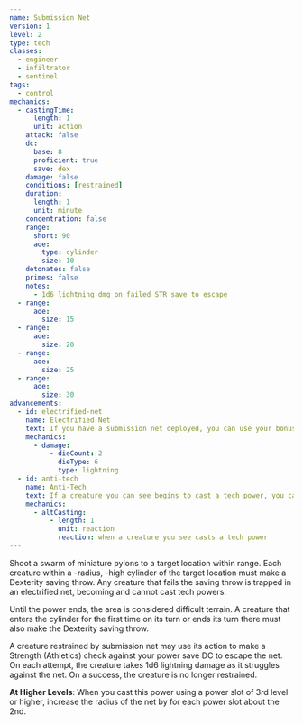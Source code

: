 ```yaml
---
name: Submission Net
version: 1
level: 2
type: tech
classes:
  - engineer
  - infiltrator
  - sentinel
tags:
  - control
mechanics:
  - castingTime:
      length: 1
      unit: action
    attack: false
    dc:
      base: 8
      proficient: true
      save: dex
    damage: false
    conditions: [restrained]
    duration:
      length: 1
      unit: minute
    concentration: false
    range:
      short: 90
      aoe:
        type: cylinder
        size: 10
    detonates: false
    primes: false
    notes:
      - 1d6 lightning dmg on failed STR save to escape
  - range:
      aoe:
        size: 15
  - range:
      aoe:
        size: 20
  - range:
      aoe:
        size: 25
  - range:
      aoe:
        size: 30
advancements:
  - id: electrified-net
    name: Electrified Net
    text: If you have a submission net deployed, you can use your bonus action to send electric currents through it. Each creature within the net takes 2d6 lightning damage.
    mechanics:
      - damage:
          - dieCount: 2
            dieType: 6
            type: lightning
  - id: anti-tech
    name: Anti-Tech
    text: If a creature you can see begins to cast a tech power, you can use your reaction to cast submission net.
    mechanics:
      - altCasting:
          - length: 1
            unit: reaction
            reaction: when a creature you see casts a tech power
---
```

Shoot a swarm of miniature pylons to a target location within range. Each creature within a <me-distance length="10" adj />-radius,
<me-distance length="10" adj />-high cylinder of the target
location must make a Dexterity saving throw. Any creature that fails the saving throw is trapped in an electrified net,
becoming <me-condition id="restrained"/> and cannot cast tech powers.

Until the power ends, the area is considered difficult terrain. A creature that enters the cylinder for the first time
on its turn or ends its turn there must also make the Dexterity saving throw.

A creature restrained by submission net may use its action to make a Strength (Athletics) check against your power save
DC to escape the net. On each attempt, the creature takes 1d6 lightning damage as it struggles against the net. On a
success, the creature is no longer restrained.

__At Higher Levels__: When you cast this power using a power slot of 3rd level or higher, increase the radius of the
net by <me-distance length="5" /> for each power slot about the 2nd.
